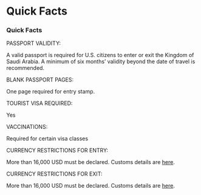 # Quick Facts

### Quick Facts

PASSPORT VALIDITY:

A valid passport is required for U.S. citizens to enter or exit the Kingdom of Saudi Arabia. A minimum of six months’ validity beyond the date of travel is recommended.

BLANK PASSPORT PAGES:

One page required for entry stamp.

TOURIST VISA REQUIRED:

Yes

VACCINATIONS:

Required for certain visa classes

CURRENCY RESTRICTIONS FOR ENTRY:

More than 16,000 USD must be declared. Customs details are [here](https://saudi-arabia.visahq.com/customs/).

CURRENCY RESTRICTIONS FOR EXIT:

More than 16,000 USD must be declared. Customs details are [here](https://saudi-arabia.visahq.com/customs/).